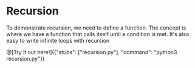 # Recursion

   To demonstrate recursion, we need to define a function. The 
   concept is where we have a function that calls itself until
   a condition is met. It's also easy to write infinite loops
   with recursion

@[Try it out here!]({"stubs": ["recursion.py"], "command": "python3 recursion.py"})


    
